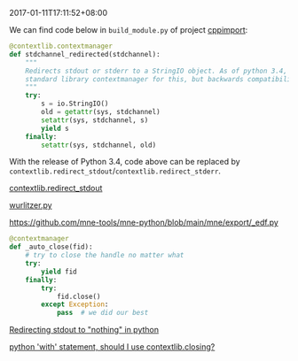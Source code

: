 2017-01-11T17:11:52+08:00

We can find code below in `build_module.py` of project [cppimport](https://github.com/tbenthompson/cppimport):

```python
@contextlib.contextmanager
def stdchannel_redirected(stdchannel):
    """
    Redirects stdout or stderr to a StringIO object. As of python 3.4, there is a
    standard library contextmanager for this, but backwards compatibility!
    """
    try:
        s = io.StringIO()
        old = getattr(sys, stdchannel)
        setattr(sys, stdchannel, s)
        yield s
    finally:
        setattr(sys, stdchannel, old)
```

With the release of Python 3.4, code above can be replaced by `contextlib.redirect_stdout`/`contextlib.redirect_stderr`.

[contextlib.redirect_stdout](https://github.com/tbenthompson/cppimport/blob/a3ac34b575cf586fa762adef7dce1f6c10abcc86/cppimport/build_module.py#L82)

[wurlitzer.py](https://github.com/minrk/wurlitzer/blob/main/wurlitzer.py)

https://github.com/mne-tools/mne-python/blob/main/mne/export/_edf.py

```python
@contextmanager
def _auto_close(fid):
    # try to close the handle no matter what
    try:
        yield fid
    finally:
        try:
            fid.close()
        except Exception:
            pass  # we did our best
```

[Redirecting stdout to "nothing" in python](https://stackoverflow.com/questions/6735917/redirecting-stdout-to-nothing-in-python)

[python 'with' statement, should I use contextlib.closing?](https://stackoverflow.com/questions/20793283/python-with-statement-should-i-use-contextlib-closing)
